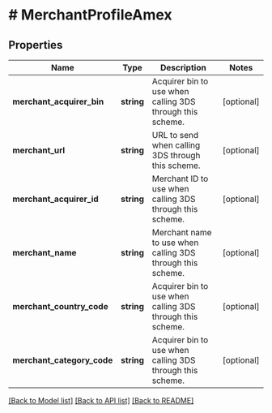 # # MerchantProfileAmex

## Properties

Name | Type | Description | Notes
------------ | ------------- | ------------- | -------------
**merchant_acquirer_bin** | **string** | Acquirer bin to use when calling 3DS through this scheme. | [optional]
**merchant_url** | **string** | URL to send when calling 3DS through this scheme. | [optional]
**merchant_acquirer_id** | **string** | Merchant ID to use when calling 3DS through this scheme. | [optional]
**merchant_name** | **string** | Merchant name to use when calling 3DS through this scheme. | [optional]
**merchant_country_code** | **string** | Acquirer bin to use when calling 3DS through this scheme. | [optional]
**merchant_category_code** | **string** | Acquirer bin to use when calling 3DS through this scheme. | [optional]

[[Back to Model list]](../../README.md#models) [[Back to API list]](../../README.md#endpoints) [[Back to README]](../../README.md)
